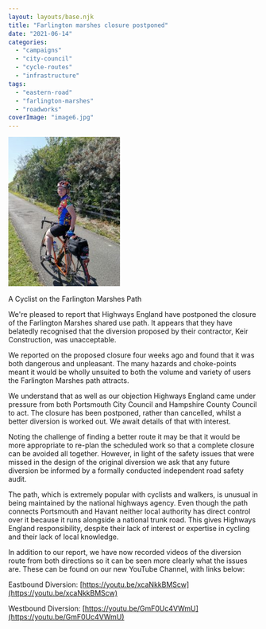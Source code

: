 ```yaml
---
layout: layouts/base.njk
title: "Farlington marshes closure postponed"
date: "2021-06-14"
categories: 
  - "campaigns"
  - "city-council"
  - "cycle-routes"
  - "infrastructure"
tags: 
  - "eastern-road"
  - "farlington-marshes"
  - "roadworks"
coverImage: "image6.jpg"
---
```


![A Cyclist on the Farlington Marshes Path](images/IMG_20190823_152705-225x300.jpg)

A Cyclist on the Farlington Marshes Path

We're pleased to report that Highways England have postponed the closure of the Farlington Marshes shared use path. It appears that they have belatedly recognised that the diversion proposed by their contractor, Keir Construction, was unacceptable.

We reported on the proposed closure four weeks ago and found that it was both dangerous and unpleasant. The many hazards and choke-points meant it would be wholly unsuited to both the volume and variety of users the Farlington Marshes path attracts.

We understand that as well as our objection Highways England came under pressure from both Portsmouth City Council and Hampshire County Council to act. The closure has been postponed, rather than cancelled, whilst a better diversion is worked out. We await details of that with interest.

Noting the challenge of finding a better route it may be that it would be more appropriate to re-plan the scheduled work so that a complete closure can be avoided all together. However, in light of the safety issues that were missed in the design of the original diversion we ask that any future diversion be informed by a formally conducted independent road safety audit.

The path, which is extremely popular with cyclists and walkers, is unusual in being maintained by the national highways agency. Even though the path connects Portsmouth and Havant neither local authority has direct control over it because it runs alongside a national trunk road. This gives Highways England responsibility, despite their lack of interest or expertise in cycling and their lack of local knowledge.

In addition to our report, we have now recorded videos of the diversion route from both directions so it can be seen more clearly what the issues are. These can be found on our new YouTube Channel, with links below:

Eastbound Diversion: [https://youtu.be/xcaNkkBMScw](https://youtu.be/xcaNkkBMScw)

Westbound Diversion: [https://youtu.be/GmF0Uc4VWmU](https://youtu.be/GmF0Uc4VWmU)
